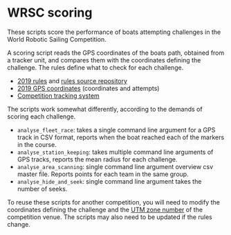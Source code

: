 # WRSC scoring

These scripts score the performance of boats attempting challenges in the
World Robotic Sailing Competition.

A scoring script reads the GPS coordinates of the boats path, obtained from
a tracker unit, and compares them with the coordinates defining the challenge.
The rules define what to check for each challenge.

- [2019 rules](https://github.com/WRSC/rules/releases/download/wrsc2019/rule2019.pdf)
  and [rules source repository](https://github.com/WRSC/rules)
- [2019 GPS coordinates](https://github.com/WRSC/coordinates2019) (coordinates and attempts)
- [Competition tracking system](https://github.com/WRSC/tracking)

The scripts work somewhat differently, according to the demands of scoring
each challenge.

- `analyse_fleet_race`: takes a single command line argument for a GPS track in
  CSV format, reports when the boat reached each of the markers in the course.
- `analyse_station_keeping`: takes multiple command line arguments of GPS
  tracks, reports the mean radius for each challenge.
- `analyse_area_scanning`: single command line argument overview csv master file.
  Reports points for each team in the same group.
- `analyse_hide_and_seek`: single command line argument takes the number of seeks. 

To reuse these scripts for another competition, you will need to modify the
coordinates defining the challenge and the
[UTM zone number](http://www.dmap.co.uk/utmworld.htm) of the competition venue.
The scripts may also need to be updated if the rules change.
